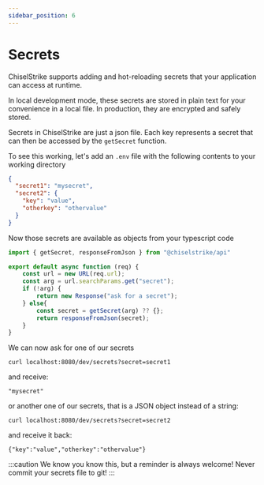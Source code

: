 ```yaml
---
sidebar_position: 6
---
```

# Secrets

ChiselStrike supports adding and hot-reloading secrets that your application
can access at runtime.

In local development mode, these secrets are stored in plain text for your convenience
in a local file. In production, they are encrypted and safely stored.

Secrets in ChiselStrike are just a json file. Each key represents a secret that can
then be accessed by the `getSecret` function.

To see this working, let's add an `.env` file with the following contents to your working directory

```json
{
  "secret1": "mysecret",
  "secret2": {
    "key": "value",
    "otherkey": "othervalue"
  }
}
```

Now those secrets are available as objects from your typescript code

```typescript title="my-backend/endpoints/secrets.ts"
import { getSecret, responseFromJson } from "@chiselstrike/api"

export default async function (req) {
    const url = new URL(req.url);
    const arg = url.searchParams.get("secret");
    if (!arg) {
        return new Response("ask for a secret");
    } else{
        const secret = getSecret(arg) ?? {};
        return responseFromJson(secret);
    }
}
```

We can now ask for one of our secrets

```console
curl localhost:8080/dev/secrets?secret=secret1
```

and receive:

```console
"mysecret"
```

or another one of our secrets, that is a JSON object instead of a string:

```console
curl localhost:8080/dev/secrets?secret=secret2
```

and receive it back:

```console
{"key":"value","otherkey":"othervalue"}
```

:::caution
We know you know this, but a reminder is always welcome!
Never commit your secrets file to git!
:::

